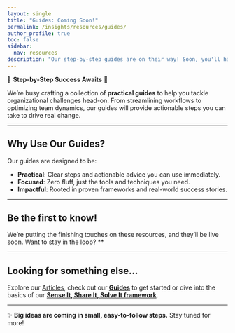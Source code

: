 ```yaml
---
layout: single
title: "Guides: Coming Soon!"
permalink: /insights/resources/guides/
author_profile: true
toc: false
sidebar:
  nav: resources
description: "Our step-by-step guides are on their way! Soon, you'll have access to practical resources to streamline workflows and optimize team dynamics."
---
```


📘 **Step-by-Step Success Awaits** 📘

We’re busy crafting a collection of **practical guides** to help you tackle organizational challenges head-on. From streamlining workflows to optimizing team dynamics, our guides will provide actionable steps you can take to drive real change.

---

## Why Use Our Guides?

Our guides are designed to be:

- **Practical**: Clear steps and actionable advice you can use immediately.
- **Focused**: Zero fluff, just the tools and techniques you need.
- **Impactful**: Rooted in proven frameworks and real-world success stories.

---

## Be the first to know!

We’re putting the finishing touches on these resources, and they’ll be live soon. Want to stay in the loop? **

<script async data-uid="06c268f237" src="https://betterteamdynamics.kit.com/06c268f237/index.js"></script>

---

## Looking for something else…

Explore our [Articles](/insights/articles/), check out our **[Guides](/insights/resources/guides/)** to get started or dive into the basics of our **[Sense It, Share It, Solve It framework](/sense-share-solve/)**.

---

✨ **Big ideas are coming in small, easy-to-follow steps.** Stay tuned for more!
